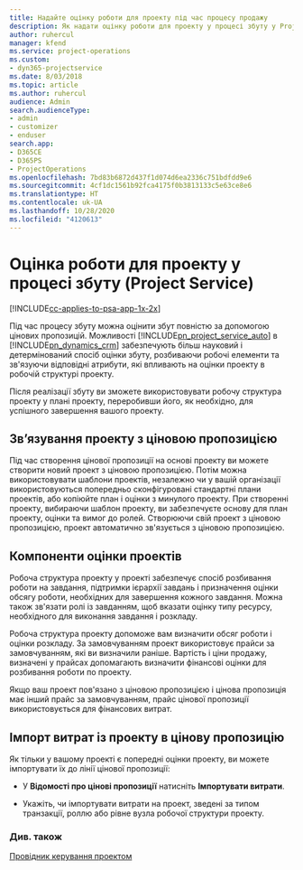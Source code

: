 ```yaml
---
title: Надайте оцінку роботи для проекту під час процесу продажу
description: Як надати оцінку роботи для проекту у процесі збуту у Project Service
author: ruhercul
manager: kfend
ms.service: project-operations
ms.custom:
- dyn365-projectservice
ms.date: 8/03/2018
ms.topic: article
ms.author: ruhercul
audience: Admin
search.audienceType:
- admin
- customizer
- enduser
search.app:
- D365CE
- D365PS
- ProjectOperations
ms.openlocfilehash: 7bd83b6872d437f1d074d6ea2336c751bdfdd9e6
ms.sourcegitcommit: 4cf1dc1561b92fca4175f0b3813133c5e63ce8e6
ms.translationtype: HT
ms.contentlocale: uk-UA
ms.lasthandoff: 10/28/2020
ms.locfileid: "4120613"
---
```

# <a name="provide-work-estimates-for-a-project-during-the-sales-process-project-service"></a>Оцінка роботи для проекту у процесі збуту (Project Service)

[!INCLUDE[cc-applies-to-psa-app-1x-2x](../includes/cc-applies-to-psa-app-1x-2x.md)]

Під час процесу збуту можна оцінити збут повністю за допомогою цінових пропозицій. Можливості [!INCLUDE[pn_project_service_auto](../includes/pn-project-service-auto.md)] в [!INCLUDE[pn_dynamics_crm](../includes/pn-dynamics-crm.md)] забезпечують більш науковий і детермінований спосіб оцінки збуту, розбиваючи робочі елементи та зв'язуючи відповідні атрибути, які впливають на оцінки проекту в робочій структурі проекту.  
  
 Після реалізації збуту ви зможете використовувати робочу структура проекту у плані проекту, переробивши його, як необхідно, для успішного завершення вашого проекту.  
  
## <a name="link-a-project-to-a-quote-line"></a>Зв’язування проекту з ціновою пропозицією  
 Під час створення цінової пропозиції на основі проекту ви можете створити новий проект з ціновою пропозицією. Потім можна використовувати шаблони проектів, незалежно чи у вашій організації використовуються попередньо сконфігуровані стандартні плани проектів, або копіюйте план і оцінки з минулого проекту. При створенні проекту, вибираючи шаблон проекту, ви забезпечуєте основу для план проекту, оцінки та вимог до ролей. Створюючи свій проект з ціновою пропозицією, проект автоматично зв'язується з ціновою пропозицією.  
  
## <a name="project-estimate-components"></a>Компоненти оцінки проектів  
 Робоча структура проекту у проекті забезпечує спосіб розбивання роботи на завдання, підтримки ієрархії завдань і призначення оцінки обсягу роботи, необхідних для завершення кожного завдання. Можна також зв'язати ролі із завданням, щоб вказати оцінку типу ресурсу, необхідного для виконання завдання і розкладу.  
  
 Робоча структура проекту допоможе вам визначити обсяг роботи і оцінки розкладу. За замовчуванням проект використовує прайси за замовчуванням, які ви визначили раніше. Вартість і ціни продажу, визначені у прайсах допомагають визначити фінансові оцінки для розбивання роботи по проекту.  
  
 Якщо ваш проект пов'язано з ціновою пропозицією і цінова пропозиція має інший прайс за замовчуванням, прайс цінової пропозиції використовується для фінансових витрат.  
  
## <a name="import-estimates-from-a-project-into-a-quote"></a>Імпорт витрат із проекту в цінову пропозицію  
 Як тільки у вашому проекті є попередні оцінки проекту, ви можете імпортувати їх до лінії цінової пропозиції:  
  
-   У **Відомості про цінові пропозиції** натисніть **Імпортувати витрати**. 

-   Укажіть, чи імпортувати витрати на проект, зведені за типом транзакції, роллю або рівне вузла робочої структури проекту.  
  
### <a name="see-also"></a>Див. також  
 [Провідник керування проектом](../psa/project-manager-guide.md)
